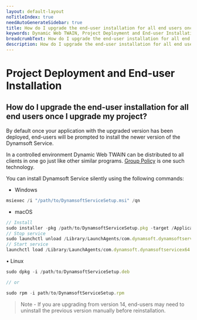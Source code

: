 ```yaml
---
layout: default-layout
noTitleIndex: true
needAutoGenerateSidebar: true
title: How do I upgrade the end-user installation for all end users once I upgrade my project?
keywords: Dynamic Web TWAIN, Project Deployment and End-user Installation, upgrade
breadcrumbText: How do I upgrade the end-user installation for all end users once I upgrade my project?
description: How do I upgrade the end-user installation for all end users once I upgrade my project?
---
```


# Project Deployment and End-user Installation

## How do I upgrade the end-user installation for all end users once I upgrade my project?

By default once your application with the upgraded version has been deployed, end-users will be prompted to install the newer version of the Dynamsoft Service.

In a controlled environment Dynamic Web TWAIN can be distributed to all clients in one go just like other similar programs. <a href="https://docs.microsoft.com/en-us/troubleshoot/windows-server/group-policy/use-group-policy-to-install-software" target="_blank">Group Policy</a> is one such technology.

You can install Dynamsoft Service silently using the following commands:

- Windows

```javascript
msiexec /i "/path/to/DynamsoftServiceSetup.msi" /qn

```

- macOS

```javascript
// Install
sudo installer -pkg /path/to/DynamsoftServiceSetup.pkg -target /Applications
// Stop service
sudo launchctl unload /Library/LaunchAgents/com.dynamsoft.dynamsoftservicex64.plist
// Start service
launchctl load /Library/LaunchAgents/com.dynamsoft.dynamsoftservicex64.plist

```

• Linux

```javascript
sudo dpkg -i /path/to/DynamsoftServiceSetup.deb

// or

sudo rpm -i path/to/DynamsoftServiceSetup.rpm
```

> Note - If you are upgrading from version 14, end-users may need to uninstall the previous version manually before reinstallation.

